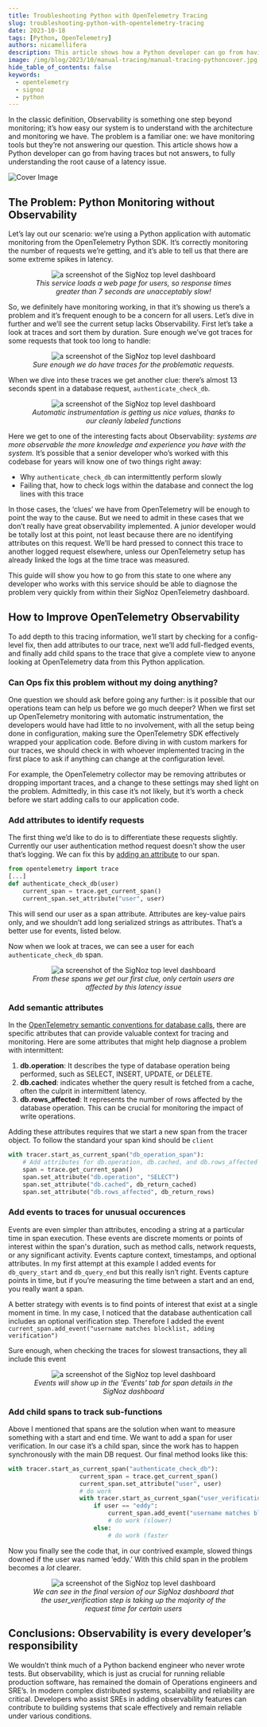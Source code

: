 ```yaml
---
title: Troubleshooting Python with OpenTelemetry Tracing
slug: troubleshooting-python-with-opentelemetry-tracing
date: 2023-10-18
tags: [Python, OpenTelemetry]
authors: nicamellifera
description: This article shows how a Python developer can go from having traces but not answers, to fully understanding the root cause of a latency issue.
image: /img/blog/2023/10/manual-tracing/manual-tracing-pythoncover.jpg
hide_table_of_contents: false
keywords:
  - opentelemetry
  - signoz
  - python
---
```


<head>
  <link rel="canonical" href="https://signoz.io/blog/troubleshooting-python-with-opentelemetry-tracing/"/>
</head>

In the classic definition, Observability is something one step beyond monitoring; it’s how easy our system is to understand with the architecture and monitoring we have. The problem is a familiar one: we have monitoring tools but they’re not answering our question. This article shows how a Python developer can go from having traces but not answers, to fully understanding the root cause of a latency issue.

<!--truncate-->

![Cover Image](/img/blog/2023/10/manual-tracing/manual-tracing-pythoncover.webp)

## The Problem: Python Monitoring without Observability

Let’s lay out our scenario: we’re using a Python application with automatic monitoring from the OpenTelemetry Python SDK. It’s correctly monitoring the number of requests we’re getting, and it’s able to tell us that there are some extreme spikes in latency.

<figure data-zoomable align='center'>
    <img src="/img/blog/2023/10/manual-tracing/manual-tracing-python1.webp" alt="a screenshot of the SigNoz top level dashboard"/>
    <figcaption><i>This service loads a web page for users, so response times greater than 7 seconds are unacceptably slow!</i></figcaption>
</figure>

So, we definitely have monitoring working, in that it’s showing us there’s a problem and it’s frequent enough to be a concern for all users. Let’s dive in further and we’ll see the current setup lacks Observability. First let’s take a look at traces and sort them by duration. Sure enough we’ve got traces for some requests that took too long to handle:

<figure data-zoomable align='center'>
    <img src="/img/blog/2023/10/manual-tracing/manual-tracing-python2.webp" alt="a screenshot of the SigNoz top level dashboard"/>
    <figcaption><i>Sure enough we do have traces for the problematic requests.</i></figcaption>
</figure>

When we dive into these traces we get another clue: there’s almost 13 seconds spent in a database request, `authenticate_check_db`.

<figure data-zoomable align='center'>

<img src="/img/blog/2023/10/manual-tracing/manual-tracing-python3.webp" alt="a screenshot of the SigNoz top level dashboard"/>
<figcaption><i>
Automatic instrumentation is getting us nice values, thanks to our cleanly labeled functions</i></figcaption></figure>


Here we get to one of the interesting facts about Observability: *systems are more observable the more knowledge and experience you have with the system.* It’s possible that a senior developer who’s worked with this codebase for years will know one of two things right away:

- Why `authenticate_check_db` can intermittently perform slowly
- Failing that, how to check logs within the database and connect the log lines with this trace

In those cases, the ‘clues’ we have from OpenTelemetry will be enough to point the way to the cause. But we need to admit in these cases that we don’t really have great observability implemented. A junior developer would be totally lost at this point, not least because there are no identifying attributes on this request. We’ll be hard pressed to connect this trace to another logged request elsewhere, unless our OpenTelemetry setup has already linked the logs at the time trace was measured.

This guide will show you how to go from this state to one where any developer who works with this service should be able to diagnose the problem very quickly from within their SigNoz OpenTelemetry dashboard.

## How to Improve OpenTelemetry Observability

To add depth to this tracing information, we’ll start by checking for a config-level fix, then add attributes to our trace, next we’ll add full-fledged events, and finally add child spans to the trace that give a complete view to anyone looking at OpenTelemetry data from this Python application.

### Can Ops fix this problem without my doing anything?

One question we should ask before going any further: is it possible that our operations team can help us before we go much deeper? When we first set up OpenTelemetry monitoring with automatic instrumentation, the developers would have had little to no involvement, with all the setup being done in configuration, making sure the OpenTelemetry SDK effectively wrapped your application code. Before diving in with custom markers for our traces, we should check in with whoever implemented tracing in the first place to ask if anything can change at the configuration level.

For example, the OpenTelemetry collector may be removing attributes or dropping important traces, and a change to these settings may shed light on the problem. Admittedly, in this case it’s not likely, but it’s worth a check before we start adding calls to our application code.

### Add attributes to identify requests

The first thing we’d like to do is to differentiate these requests slightly. Currently our user authentication method request doesn’t show the user that’s logging. We can fix this by <a href = "https://opentelemetry.io/docs/instrumentation/python/manual/" rel="noopener noreferrer nofollow" target="_blank">adding an attribute</a> to our span. 

```python
from opentelemetry import trace
[...]
def authenticate_check_db(user) 
	current_span = trace.get_current_span()
	current_span.set_attribute("user", user)
```

This will send our user as a span attribute. Attributes are key-value pairs only, and we shouldn’t add long serialized strings as attributes. That’s a better use for events, listed below.

Now when we look at traces, we can see a user for each `authenticate_check_db` span.

<figure data-zoomable align='center'>
<img src="/img/blog/2023/10/manual-tracing/manual-tracing-python4.webp" alt="a screenshot of the SigNoz top level dashboard"/>
<figcaption><i>From these spans we get our first clue, only certain users are affected by this latency issue</i></figcaption>
</figure>

### Add semantic attributes

In the <a href = "https://opentelemetry.io/docs/specs/semconv/database/database-spans/" rel="noopener noreferrer nofollow" target="_blank">OpenTelemetry semantic conventions for database calls</a>, there are specific attributes that can provide valuable context for tracing and monitoring. Here are some attributes that might help diagnose a problem with intermittent:

1. **db.operation**: It describes the type of database operation being performed, such as SELECT, INSERT, UPDATE, or DELETE.
2. **db.cached**: indicates whether the query result is fetched from a cache, often the culprit in intermittent latency.
3. **db.rows_affected**: It represents the number of rows affected by the database operation. This can be crucial for monitoring the impact of write operations.

Adding these attributes requires that we start a new span from the tracer object. To follow the standard your span kind should be `client`

```python
with tracer.start_as_current_span("db_operation_span"):
    # Add attributes for db.operation, db.cached, and db.rows_affected
    span = trace.get_current_span()
    span.set_attribute("db.operation", "SELECT") 
    span.set_attribute("db.cached", db_return_cached)  
    span.set_attribute("db.rows_affected", db_return_rows)   
```

### Add events to traces for unusual occurences

Events are even simpler than attributes, encoding a string at a particular time in span execution. These events are discrete moments or points of interest within the span's duration, such as method calls, network requests, or any significant activity. Events capture context, timestamps, and optional attributes. In my first attempt at this example I added events for `db_query_start` and `db_query_end` but this really isn’t right. Events capture points in time, but if you’re measuring the time between a start and an end, you really want a span.

A better strategy with events is to find points of interest that exist at a single moment in time. In my case, I noticed that the database authentication call includes an optional verification step. Therefore I added the event `current_span.add_event("username matches blocklist, adding verification")`

Sure enough, when checking the traces for slowest transactions, they all include this event

<figure data-zoomable align='center'>
<img src="/img/blog/2023/10/manual-tracing/manual-tracing-python5.webp" alt="a screenshot of the SigNoz top level dashboard"/>
<figcaption><i>Events will show up in the ‘Events’ tab for span details in the SigNoz dashboard</i></figcaption>
</figure>

### Add child spans to track sub-functions

Above I mentioned that spans are the solution when want to measure something with a start and end time. We want to add a span for user verification. In our case it’s a child span, since the work has to happen synchronously with the main DB request. Our final method looks like this:

```python
with tracer.start_as_current_span("authenticate_check_db"):
                    current_span = trace.get_current_span()
                    current_span.set_attribute("user", user)
                    # do work
                    with tracer.start_as_current_span("user_verification"):
                        if user == "eddy":
                            current_span.add_event("username matches blocklist, adding verification")
                            # do work (slower)
                        else:
                            # do work (faster
```

Now you finally see the code that, in our contrived example, slowed things downed if the user was named ‘eddy.’ With this child span in the problem becomes a *lot* clearer.

<figure data-zoomable align='center'>
<img src="/img/blog/2023/10/manual-tracing/manual-tracing-python6.webp" alt="a screenshot of the SigNoz top level dashboard"/>
<figcaption><i>We can see in the final version of our SigNoz dashboard that the user_verification step is taking up the majority of the request time for certain users
</i></figcaption>
</figure>

## Conclusions: Observability is every developer’s responsibility

We wouldn’t think much of a Python backend engineer who never wrote tests. But observability, which is just as crucial for running reliable production software, has remained the domain of Operations engineers and SRE’s. In modern complex distributed systems, scalability and reliability are critical. Developers who assist SREs in adding observability features can contribute to building systems that scale effectively and remain reliable under various conditions.
